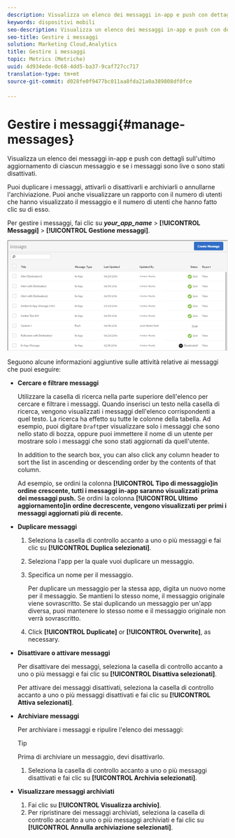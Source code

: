 ```yaml
---
description: Visualizza un elenco dei messaggi in-app e push con dettagli sull'ultimo aggiornamento e sullo stato (attivo o disattivato) di ciascuno.
keywords: dispositivi mobili
seo-description: Visualizza un elenco dei messaggi in-app e push con dettagli sull'ultimo aggiornamento e sullo stato (attivo o disattivato) di ciascuno.
seo-title: Gestire i messaggi
solution: Marketing Cloud,Analytics
title: Gestire i messaggi
topic: Metrics (Metriche)
uuid: 4d934ede-0c68-4dd5-ba37-9caf727cc717
translation-type: tm+mt
source-git-commit: d028fe0f9477bc011aa8fda21a0a389808df0fce

---
```



# Gestire i messaggi{#manage-messages}

Visualizza un elenco dei messaggi in-app e push con dettagli sull'ultimo aggiornamento di ciascun messaggio e se i messaggi sono live o sono stati disattivati.

Puoi duplicare i messaggi, attivarli o disattivarli e archiviarli o annullarne l'archiviazione. Puoi anche visualizzare un rapporto con il numero di utenti che hanno visualizzato il messaggio e il numero di utenti che hanno fatto clic su di esso.

Per gestire i messaggi, fai clic su ***your_app_name*** &gt; **[!UICONTROL Messaggi]** &gt; **[!UICONTROL Gestione messaggi]**.

![](assets/manage_messages.png)

Seguono alcune informazioni aggiuntive sulle attività relative ai messaggi che puoi eseguire:

* **Cercare e filtrare messaggi**

   Utilizzare la casella di ricerca nella parte superiore dell'elenco per cercare e filtrare i messaggi. Quando inserisci un testo nella casella di ricerca, vengono visualizzati i messaggi dell'elenco corrispondenti a quel testo. La ricerca ha effetto su tutte le colonne della tabella. Ad esempio, puoi digitare `Draft`per visualizzare solo i messaggi che sono nello stato di bozza, oppure puoi immettere il nome di un utente per mostrare solo i messaggi che sono stati aggiornati da quell'utente.

   In addition to the search box, you can also click any column header to sort the list in ascending or descending order by the contents of that column.

   Ad esempio, se ordini la colonna **[!UICONTROL Tipo di messaggio]in ordine crescente, tutti i messaggi in-app saranno visualizzati prima dei messaggi push.** Se ordini la colonna **[!UICONTROL Ultimo aggiornamento]in ordine decrescente, vengono visualizzati per primi i messaggi aggiornati più di recente.**

* **Duplicare messaggi**

   1. Seleziona la casella di controllo accanto a uno o più messaggi e fai clic su **[!UICONTROL Duplica selezionati]**.
   1. Seleziona l'app per la quale vuoi duplicare un messaggio.
   1. Specifica un nome per il messaggio.

      Per duplicare un messaggio per la stessa app, digita un nuovo nome per il messaggio. Se mantieni lo stesso nome, il messaggio originale viene sovrascritto. Se stai duplicando un messaggio per un'app diversa, puoi mantenere lo stesso nome e il messaggio originale non verrà sovrascritto.

   1. Click **[!UICONTROL Duplicate]** or **[!UICONTROL Overwrite]**, as necessary.

* **Disattivare o attivare messaggi**

   Per disattivare dei messaggi, seleziona la casella di controllo accanto a uno o più messaggi e fai clic su **[!UICONTROL Disattiva selezionati]**.

   Per attivare dei messaggi disattivati, seleziona la casella di controllo accanto a uno o più messaggi disattivati e fai clic su **[!UICONTROL Attiva selezionati]**.

* **Archiviare messaggi**

   Per archiviare i messaggi e ripulire l'elenco dei messaggi:

   >[!TIP]
   >
   >Prima di archiviare un messaggio, devi disattivarlo.

   1. Seleziona la casella di controllo accanto a uno o più messaggi disattivati e fai clic su **[!UICONTROL Archivia selezionati]**.

* **Visualizzare messaggi archiviati**

   1. Fai clic su **[!UICONTROL Visualizza archivio]**.
   1. Per ripristinare dei messaggi archiviati, seleziona la casella di controllo accanto a uno o più messaggi archiviati e fai clic su **[!UICONTROL Annulla archiviazione selezionati]**.

